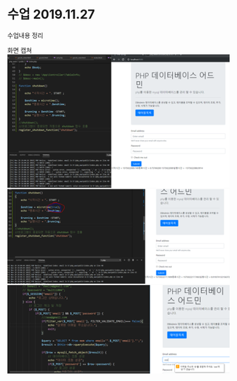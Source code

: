 # 수업 2019.11.27
수업내용 정리

화면 캡쳐
![img](./images13/1.png)<br>
![img](./images13/2.png)<br>
![img](./images13/3.png)<br>



